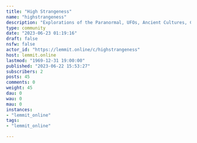 ```yaml
---
title: "High Strangeness" 
name: "highstrangeness"
description: "Explorations of the Paranormal, UFOs, Ancient Cultures, Cryptozoology, Consciousness, Futurism, Fringe Science, Anomalies, Animal Mutilations, and..."
type: community
date: "2023-06-23 01:19:16"
draft: false
nsfw: false
actor_id: "https://lemmit.online/c/highstrangeness"
host: lemmit.online
lastmod: "1969-12-31 19:00:00"
published: "2023-06-22 15:53:27"
subscribers: 2
posts: 45
comments: 0
weight: 45
dau: 0
wau: 0
mau: 0
instances:
- "lemmit_online"
tags: 
- "lemmit_online"

---
```

